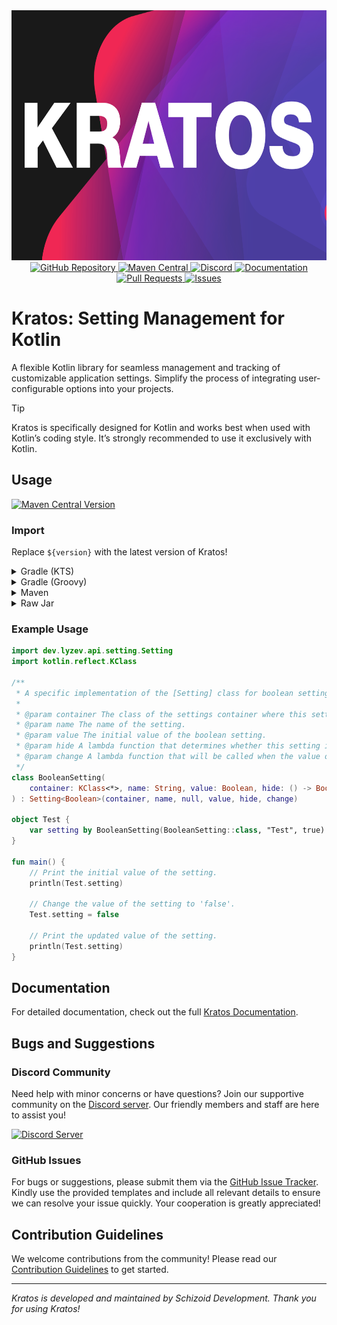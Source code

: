 <div align="center">
    <img height="400" src=".idea/icon.png" alt="Icon of Kratos">
    <br>
    <a href="https://github.com/SchizoidDevelopment/kratos">
        <img src="https://wsrv.nl/?url=https://cdn.jsdelivr.net/npm/@intergrav/devins-badges@3.2.0/assets/cozy-minimal/available/github_vector.svg&w=100&h=100" alt="GitHub Repository">
    </a>
    <a href="https://central.sonatype.com/artifact/dev.lyzev.api/kratos">
        <img src="https://wsrv.nl/?url=https://cdn.jsdelivr.net/npm/@intergrav/devins-badges@3.2.0/assets/cozy-minimal/available/maven-central_vector.svg&w=100&h=100" alt="Maven Central">
    </a>
    <a href="https://lyzev.dev/discord">
        <img src="https://wsrv.nl/?url=https://cdn.jsdelivr.net/npm/@intergrav/devins-badges@3/assets/cozy-minimal/social/discord-plural_vector.svg&w=100&h=100" alt="Discord">
    </a>
    <a href="https://schizoiddevelopment.github.io/kratos/">
        <img src="https://wsrv.nl/?url=https://cdn.jsdelivr.net/npm/@intergrav/devins-badges@3/assets/cozy-minimal/documentation/ghpages_vector.svg&w=100&h=100" alt="Documentation">
    </a>
    <a href="https://github.com/SchizoidDevelopment/kratos/pulls">
        <img src="https://wsrv.nl/?url=https://cdn.jsdelivr.net/npm/@intergrav/devins-badges@3.2.0/assets/cozy-minimal/documentation/pull-requests_vector.svg&w=100&h=100" alt="Pull Requests">
    </a>
    <a href="https://github.com/SchizoidDevelopment/kratos/issues">
        <img src="https://wsrv.nl/?url=https://cdn.jsdelivr.net/npm/@intergrav/devins-badges@3.2.0/assets/cozy-minimal/documentation/issues_vector.svg&w=100&h=100" alt="Issues">
    </a>
</div>


# Kratos: Setting Management for Kotlin

A flexible Kotlin library for seamless management and tracking of customizable application settings. Simplify the process of integrating user-configurable options into your projects.

> [!TIP] 
> Kratos is specifically designed for Kotlin and works best when used with Kotlin’s coding style. It’s strongly recommended to use it exclusively with Kotlin.

## Usage

[![Maven Central Version](https://img.shields.io/maven-central/v/dev.lyzev.api/kratos)](https://central.sonatype.com/artifact/dev.lyzev.api/kratos)

### Import

Replace `${version}` with the latest version of Kratos!

<details>
    <summary>Gradle (KTS)</summary>

```kt
repositories {
    mavenCentral()
}

dependencies {
    implementation("dev.lyzev.api", "kratos", "${version}")
}
```

</details>

<details>
    <summary>Gradle (Groovy)</summary>

```groovy
repositories {
    mavenCentral()
}

dependencies {
    implementation 'dev.lyzev.api:kratos:${version}'
}
```

</details>

<details>
    <summary>Maven</summary>

```xml
<dependencies>
    <dependency>
        <groupId>dev.lyzev.api</groupId>
        <artifactId>kratos</artifactId>
        <version>${version}</version>
    </dependency>
</dependencies>
```

</details>

<details>
    <summary>Raw Jar</summary>

1. Visit the [Maven Central Repository](https://search.maven.org/artifact/dev.lyzev.api/kratos) and download the JAR file for the version you need.
2. Add the downloaded JAR to your project.
3. You're all set!

</details>

### Example Usage

```kt
import dev.lyzev.api.setting.Setting
import kotlin.reflect.KClass

/**
 * A specific implementation of the [Setting] class for boolean settings.
 *
 * @param container The class of the settings container where this setting belongs.
 * @param name The name of the setting.
 * @param value The initial value of the boolean setting.
 * @param hide A lambda function that determines whether this setting is hidden or not.
 * @param change A lambda function that will be called when the value of the setting changes.
 */
class BooleanSetting(
    container: KClass<*>, name: String, value: Boolean, hide: () -> Boolean = { false }, change: (Boolean) -> Unit = {}
) : Setting<Boolean>(container, name, null, value, hide, change)

object Test { 
    var setting by BooleanSetting(BooleanSetting::class, "Test", true) { println("Setting changed to $it") }
}

fun main() {
    // Print the initial value of the setting.
    println(Test.setting)

    // Change the value of the setting to 'false'.
    Test.setting = false

    // Print the updated value of the setting.
    println(Test.setting)
}
```

## Documentation

For detailed documentation, check out the full [Kratos Documentation](https://schizoiddevelopment.github.io/kratos/).

## Bugs and Suggestions

### Discord Community

Need help with minor concerns or have questions? Join our supportive community on the [Discord server](https://lyzev.dev/discord). Our friendly members and staff are here to assist you!

[![Discord Server](https://cdn.jsdelivr.net/npm/@intergrav/devins-badges@3/assets/cozy/social/discord-plural_vector.svg)](https://lyzev.dev/discord)

### GitHub Issues

For bugs or suggestions, please submit them via the [GitHub Issue Tracker](https://github.com/SchizoidDevelopment/kratos/issues). Kindly use the provided templates and include all relevant details to ensure we can resolve your issue quickly. Your cooperation is greatly appreciated!

## Contribution Guidelines

We welcome contributions from the community! Please read our [Contribution Guidelines](CONTRIBUTING.md) to get started.

---
*Kratos is developed and maintained by Schizoid Development. Thank you for using Kratos!*
